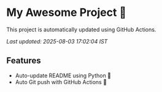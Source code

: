 # My Awesome Project 🚀

This project is automatically updated using GitHub Actions.

_Last updated: 2025-08-03 17:02:04 IST_

## Features
- Auto-update README using Python 🐍
- Auto Git push with GitHub Actions 🤖
